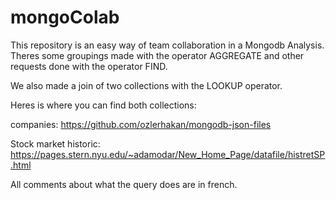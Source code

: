 # mongoColab

This repository is an easy way of team collaboration in a Mongodb Analysis.  Theres some groupings made with the operator AGGREGATE and other requests done with the operator FIND.

We also made a join of two collections with the LOOKUP operator.

Heres is where you can find both collections:

companies:
https://github.com/ozlerhakan/mongodb-json-files

Stock market historic:
https://pages.stern.nyu.edu/~adamodar/New_Home_Page/datafile/histretSP.html

All comments about what the query does are in french. 
